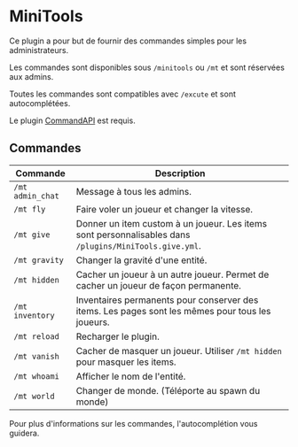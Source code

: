 # MiniTools

Ce plugin a pour but de fournir des commandes simples pour les administrateurs.

Les commandes sont disponibles sous `/minitools` ou `/mt` et sont réservées aux admins.

Toutes les commandes sont compatibles avec `/excute` et sont autocomplétées.

Le plugin [CommandAPI](https://github.com/JorelAli/CommandAPI) est requis.

## Commandes

| Commande         | Description                                                                                            |
| ---------------- | ------------------------------------------------------------------------------------------------------ |
| `/mt admin_chat` | Message à tous les admins.                                                                             |
| `/mt fly`        | Faire voler un joueur et changer la vitesse.                                                           |
| `/mt give`       | Donner un item custom à un joueur. Les items sont personnalisables dans `/plugins/MiniTools.give.yml`. |
| `/mt gravity`    | Changer la gravité d'une entité.                                                                       |
| `/mt hidden`     | Cacher un joueur à un autre joueur. Permet de cacher un joueur de façon permanente.                    |
| `/mt inventory`  | Inventaires permanents pour conserver des items. Les pages sont les mêmes pour tous les joueurs.       |
| `/mt reload`     | Recharger le plugin.                                                                                   |
| `/mt vanish`     | Cacher de masquer un joueur. Utiliser `/mt hidden` pour masquer les items.                             |
| `/mt whoami`     | Afficher le nom de l'entité.                                                                           |
| `/mt world`      | Changer de monde. (Téléporte au spawn du monde)                                                        |

Pour plus d'informations sur les commandes, l'autocomplétion vous guidera.
